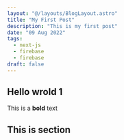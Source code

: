 ```yaml
---
layout: "@/layouts/BlogLayout.astro"
title: "My First Post"
description: "This is my first post"
date: "09 Aug 2022"
tags:
  - next-js
  - firebase
  - firebase
draft: false
---
```


## Hello wrold 1

This is a **bold** text

## This is section

